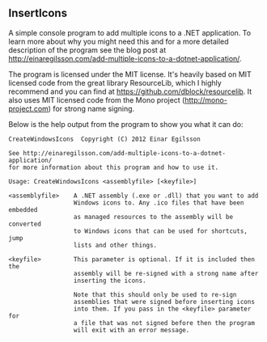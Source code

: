 ﻿InsertIcons
-----------

A simple console program to add multiple icons to a .NET application. To learn more about why you might need this and for a more detailed description of the program see the blog post at http://einaregilsson.com/add-multiple-icons-to-a-dotnet-application/.

The program is licensed under the MIT license. It's heavily based on MIT licensed code from the great library ResourceLib, which I highly recommend and you can find at https://github.com/dblock/resourcelib. It also uses MIT licensed code from the Mono project (http://mono-project.com) for strong name signing.

Below is the help output from the program to show you what it can do:
	
	CreateWindowsIcons  Copyright (C) 2012 Einar Egilsson

	See http://einaregilsson.com/add-multiple-icons-to-a-dotnet-application/ 
	for more information about this program and how to use it.

	Usage: CreateWindowsIcons <assemblyfile> [<keyfile>]

	<assemblyfile>    A .NET assembly (.exe or .dll) that you want to add
					  Windows icons to. Any .ico files that have been embedded
					  as managed resources to the assembly will be converted
					  to Windows icons that can be used for shortcuts, jump
					  lists and other things.

	<keyfile>         This parameter is optional. If it is included then the
					  assembly will be re-signed with a strong name after 
					  inserting the icons.
                  
					  Note that this should only be used to re-sign
					  assemblies that were signed before inserting icons
					  into them. If you pass in the <keyfile> parameter for
					  a file that was not signed before then the program 
					  will exit with an error message.
